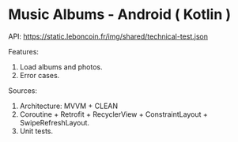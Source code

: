 # Music Albums - Android ( Kotlin )

API:
https://static.leboncoin.fr/img/shared/technical-test.json

Features:
1. Load albums and photos.
2. Error cases.

Sources:
1. Architecture: MVVM + CLEAN
2. Coroutine + Retrofit + RecyclerView + ConstraintLayout + SwipeRefreshLayout.
3. Unit tests.
